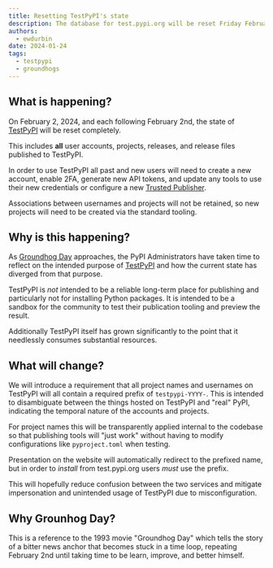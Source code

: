 ```yaml
---
title: Resetting TestPyPI's state
description: The database for test.pypi.org will be reset Friday February 2, 2024.
authors:
  - ewdurbin
date: 2024-01-24
tags:
  - testpypi
  - groundhogs
---
```


## What is happening?

On February 2, 2024, and each following February 2nd,
the state of [TestPyPI](https://test.pypi.org) will be reset completely.

This includes **all** user accounts, projects, releases, and release files
published to TestPyPI.

In order to use TestPyPI all past and new users will need to
create a new account, enable 2FA, generate new API tokens,
and update any tools to use their new credentials
or configure a new
[Trusted Publisher](https://docs.pypi.org/trusted-publishers/).

Associations between usernames and projects will not be retained,
so new projects will need to be created via the standard tooling.

## Why is this happening?

As [Groundhog Day](https://en.wikipedia.org/wiki/Groundhog_Day) approaches,
the PyPI Administrators have taken time to reflect on the intended purpose of
[TestPyPI](https://test.pypi.org) and how the current state has diverged
from that purpose.

<!-- more -->

TestPyPI is _not_ intended to be a reliable long-term place for publishing
and particularly not for installing Python packages. It is intended to be a
sandbox for the community to test their publication tooling and preview the
result.

Additionally TestPyPI itself has grown significantly to the point that it
needlessly consumes substantial resources.

## What will change?

We will introduce a requirement that all project names and usernames
on TestPyPI will all contain a required prefix of `testpypi-YYYY-`.
This is intended to disambiguate between the things hosted on TestPyPI
and "real" PyPI, indicating the temporal nature of the accounts and projects.

For project names this will be transparently applied internal to the codebase
so that publishing tools will "just work"
without having to modify configurations like `pyproject.toml` when testing.

Presentation on the website will automatically redirect to the prefixed
name, but in order to _install_ from test.pypi.org users _must_ use the prefix.

This will hopefully reduce confusion between the two services and mitigate
impersonation and unintended usage of TestPyPI due to misconfiguration.

## Why Grounhog Day?

This is a reference to the 1993 movie "Groundhog Day" which tells the story of
a bitter news anchor that becomes stuck in a time loop, repeating February 2nd
until taking time to be learn, improve, and better himself.
